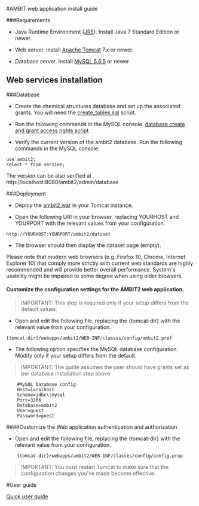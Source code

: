 #AMBIT web application install guide 

###Requirements

* Java Runtime Environment ([JRE](http://www.oracle.com/technetwork/java/javase/downloads/jre8-downloads-2133155.html)). Install Java 7 Standard Edition or newer.

* Web server. Install [Apache Tomcat](http://tomcat.apache.org/download-70.cgi) 7.x or newer.

* Database server. Install [MySQL 5.6.5](https://dev.mysql.com/doc/relnotes/mysql/5.6/en/) or newer

## Web services installation

###Database

- Create the chemical structures database and set up the associated grants. You will need the [create_tables.sql](https://svn.code.sf.net/p/ambit/code/trunk/ambit2-all/ambit2-db/src/main/resources/ambit2/db/sql/create_tables.sql) script.

- Run the following commands in the MySQL console.  [database create and grant access rights script](txt/dbgrants.sql)

- Verify the current version of the ambit2 database. Run the following commands in the MySQL console.  

````
use ambit2;
select * from version;
````

The version can be also verified at http://localhost:8080/ambit2/admin/database

###Deployment

- Deploy the [ambit2.war](http://sourceforge.net/projects/ambit/files/Ambit2/AMBIT%20REST%20web%20services/services/ambit-rest-2.7.4/ambit2-www-2.7.4.war/download) in your Tomcat instance.

- Open the following URI in your browser, replacing YOURHOST and YOURPORT with the relevant values from your configuration.

````
http://YOURHOST:YOURPORT/ambit2/dataset
````

- The browser should then display the dataset page (empty).
	
Please note that modern web browsers (e.g. Firefox 10, Chrome, Internet Explorer 10) that comply more strictly with current web standards are highly recommended and will provide better overall performance. System's usability might be impaired to some degree when using older browsers.

#### Customize the configuration settings for the AMBIT2 web application.

>IMPORTANT: This step is required only if your setup differs from the default values.

- Open and edit the following file, replacing the {tomcat-dir} with the relevant value from your configuration.

````
{tomcat-dir}/webapps/ambit2/WEB-INF/classes/config/ambit2.pref
````

- The following option specifies the MySQL database configuration. Modify only if your setup differs from the default.

>IMPORTANT: The guide assumes the user should have grants set as per database installation step above

````
	#MySQL Database config
	Host=localhost
	Scheme=jdbc\:mysql
	Port=3306
	Database=ambit2
	User=guest
	Password=guest
````

####Customize the Web application authentication and authorization

- Open and edit the following file, replacing the {tomcat-dir} with the relevant value from your configuration.

````
	{tomcat-dir}/webapps/ambit2/WEB-INF/classes/config/config.prop
````	

>IMPORTANT: You must restart Tomcat to make sure that the configuration	changes you've made become effective.

#User guide

[Quick user guide](./usage.html)	 
